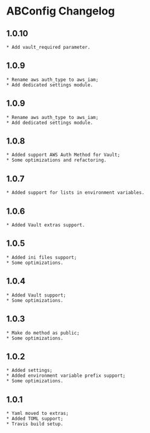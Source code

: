 ABConfig Changelog
==================


1.0.10
-----

    * Add vault_required parameter.


1.0.9
-----

    * Rename aws auth_type to aws_iam;
    * Add dedicated settings module.


1.0.9
-----

    * Rename aws auth_type to aws_iam;
    * Add dedicated settings module.


1.0.8
-----

    * Added support AWS Auth Method for Vault;
    * Some optimizations and refactoring.


1.0.7
-----

    * Added support for lists in environment variables.


1.0.6
-----

    * Added Vault extras support.


1.0.5
-----

    * Added ini files support;
    * Some optimizations.


1.0.4
-----

    * Added Vault support;
    * Some optimizations.


1.0.3
-----

    * Make do method as public;
    * Some optimizations.


1.0.2
-----

    * Added settings;
    * Added environment variable prefix support;
    * Some optimizations.


1.0.1
-----

    * Yaml moved to extras;
    * Added TOML support;
    * Travis build setup.